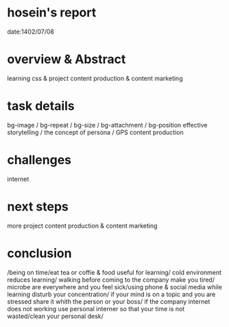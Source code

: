 # hosein's report
date:1402/07/08

# overview & Abstract
learning css & project
content production & content marketing

# task details
bg-image / bg-repeat / bg-size / bg-attachment / bg-position
effective storytelling / the concept of persona / GPS content production 

# challenges
internet

# next steps
more project 
content production & content marketing

# conclusion
/being on time/eat tea or coffie & food useful for learning/ cold environment reduces learning/ walking before coming to the company make you tired/ microbe are everywhere and you feel sick/using phone & social media while learning disturb your concentration/ if your mind is on a topic and you are stressed share it whith the person or your boss/ if the company internet does not working use personal interner so that your time is not wasted/clean your personal desk/

